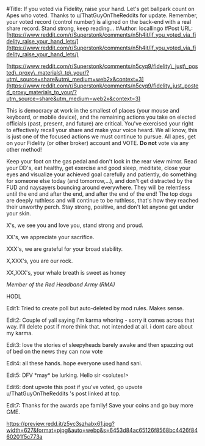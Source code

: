 #Title: If you voted via Fidelity, raise your hand. Let's get ballpark count on Apes who voted. Thanks to u/ThatGuyOnTheReddits for update. Remember, your voted record (control number) is aligned on the back-end with a real share record. Stand strong, keep reading...
#Author: locallingo
#Post URL: [https://www.reddit.com/r/Superstonk/comments/n5h4it/if_you_voted_via_fidelity_raise_your_hand_lets/](https://www.reddit.com/r/Superstonk/comments/n5h4it/if_you_voted_via_fidelity_raise_your_hand_lets/)


[https://www.reddit.com/r/Superstonk/comments/n5cyq9/fidelity\_just\_posted\_proxy\_materials\_to\_your/?utm\_source=share&utm\_medium=web2x&context=3](https://www.reddit.com/r/Superstonk/comments/n5cyq9/fidelity_just_posted_proxy_materials_to_your/?utm_source=share&utm_medium=web2x&context=3)

This is democracy at work in the smallest of places (your mouse and keyboard, or mobile device), and the remaining actions you take on elected officials (past, present, and future) are critical. You've exercised your right to effectively recall your share and make your voice heard.  We all know, this is just one of the focused actions we must continue to pursue. All apes, get on your Fidelity (or other broker) account and VOTE.  **Do not** vote via any other method!

Keep your foot on the gas pedal and don't look in the rear view mirror.  Read your DD's, eat healthy, get exercise and good sleep, meditate, close your eyes and visualize your achieved goal carefully and patiently, do something for someone else today (and tomorrow,...), and don't get distracted by the FUD and naysayers bouncing around everywhere. They will be relentless until the end and after the end, and after the end of the end!  The top dogs are deeply ruthless and will continue to be ruthless, that's how they reached their unworthy perch.  Stay strong, positive, and don't let anyone get under your skin.

X's, we see you and love you, stand strong and proud.

XX's, we appreciate your sacrifice.

XXX's, we are grateful for your broad stability.

X,XXX's, you are our rock.

XX,XXX's, your whale breath is sweet as honey

*Member of the Red Headband Army (RMA)*

HODL

Edit1: Tried to create poll but auto-deleted by mod rules. Makes sense.

Edit2: Couple of yall saying I'm karma whoring - sorry it comes across that way. I'll delete post if more think that. not intended at all. i dont care about my karma.

Edit3: love the stories of sleepyheads barely awake and then spazzing out of bed on the news they can now vote

Edit4: all these hands.  hope everyone used hand sani.

Edit5: DFV \*may\* be lurking.  Hello sir <solutes!>

Edit6: dont upvote this post if you've voted, go upvote u/ThatGuyOnTheReddits 's post linked at top.

Edit7: Thanks for the awards ape family!  Save your coins and go buy more GME.

https://preview.redd.it/z5yc3szhabx61.jpg?width=627&format=pjpg&auto=webp&s=6453d84ac65126f8568bc4426f8460201f5c773a